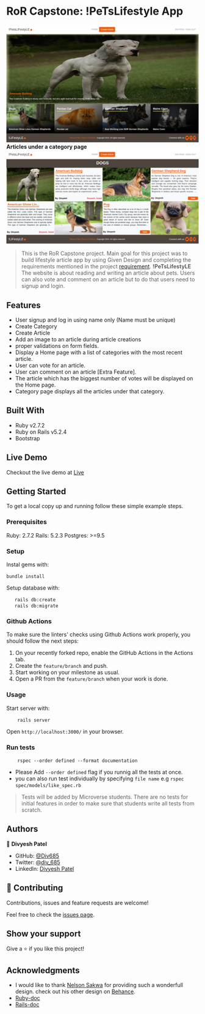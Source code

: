 # RoR Capstone: !PeTsLifestyle App

![screenshot](screencapture.png)
**Articles under a category page**
![screenshot](screencapture-article.png)

> This is the RoR Capstone project. Main goal for this project was to build lifestyle article app by using Given Design and completing the requirements mentioned in the project [requirement](https://www.notion.so/Lifestyle-articles-b82a5f10122b4cec924cd5d4a6cf7561).
**!PeTsLifestyLE** The website is about reading and writing an article about pets. Users can also vote and comment on an article but to do that users need to signup and login.

## Features
- User signup and log in using name only (Name must be unique)
- Create Category
- Create Article
- Add an image to an article during article creations
- proper validations on form fields.
- Display a Home page with a list of categories with the most recent article.
- User can vote for an article.
- User can comment on an article [Extra Feature].
- The article which has the biggest number of votes will be displayed on the Home page.
- Category page displays all the articles under that category.

## Built With

- Ruby v2.7.2
- Ruby on Rails v5.2.4
- Bootstrap

## Live Demo

Checkout the live demo at [Live](https://lit-wave-20571.herokuapp.com/)


## Getting Started

To get a local copy up and running follow these simple example steps.

### Prerequisites

Ruby: 2.7.2
Rails: 5.2.3
Postgres: >=9.5

### Setup

Instal gems with:

```
bundle install
```

Setup database with:

```
   rails db:create
   rails db:migrate
```

### Github Actions

To make sure the linters' checks using Github Actions work properly, you should follow the next steps:

1. On your recently forked repo, enable the GitHub Actions in the Actions tab.
2. Create the `feature/branch` and push.
3. Start working on your milestone as usual.
4. Open a PR from the `feature/branch` when your work is done.


### Usage

Start server with:

```
    rails server
```

Open `http://localhost:3000/` in your browser.

### Run tests

```
    rspec --order defined --format documentation
```
- Please Add `--order defined` flag if you runnig all the tests at once.
- you can also run test individually by specifying `file name`
e.g ` rspec spec/models/like_spec.rb ` 

> Tests will be added by Microverse students. There are no tests for initial features in order to make sure that students write all tests from scratch.

## Authors

👤 **Divyesh Patel**

- GitHub: [@Div685](https://github.com/Div685)
- Twitter: [@div_685](https://twitter.com/div_685)
- LinkedIn: [Divyesh Patel](https://www.linkedin.com/in/divyesh-daxa-patel)

## 🤝 Contributing

Contributions, issues and feature requests are welcome!

Feel free to check the [issues page](issues/).

## Show your support

Give a ⭐️ if you like this project!

## Acknowledgments

- I would like to thank [Nelson Sakwa](https://www.behance.net/gallery/14554909/liFEsTlye-Mobile-version) for providing such a wonderfull design. check out his other design on [Behance](https://www.behance.net/sakwadesignstudio).
- [Ruby-doc](https://ruby-doc.org/core-2.6.5)
- [Rails-doc](https://guides.rubyonrails.org/)